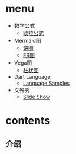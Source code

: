 # menu

* 数学公式
  - [欧拉公式](euler-formula.md)
* Mermaid图
  - [饼图](mermaid-pie.md)
  - [ER图](mermaid-er.md)
* Vega图
  - [柱状图](vega.md)
* Dart Language
  - [Language Samples](dart.md)
* 文殊秀
  - [Slide Show](manju-show.ppt.md)

# contents

## 介绍
